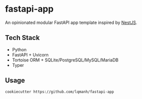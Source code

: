 # fastapi-app

An opinionated modular FastAPI app template inspired by [NestJS](https://nestjs.com).

## Tech Stack

- Python
- FastAPI + Uvicorn
- Tortoise ORM + SQLite/PostgreSQL/MySQL/MariaDB
- Typer

## Usage

```sh
cookiecutter https://github.com/lqmanh/fastapi-app
```
